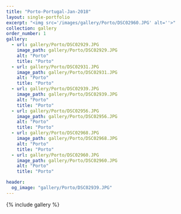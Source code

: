```yaml
---
title: "Porto-Portugal-Jan-2018"
layout: single-portfolio
excerpt: "<img src='/images/gallery/Porto/DSC02960.JPG' alt=''>"
collection: gallery
order_number: 1
gallery:
  - url: gallery/Porto/DSC02929.JPG
    image_path: gallery/Porto/DSC02929.JPG
    alt: "Porto"
    title: "Porto"
  - url: gallery/Porto/DSC02931.JPG
    image_path: gallery/Porto/DSC02931.JPG
    alt: "Porto"
    title: "Porto"
  - url: gallery/Porto/DSC02939.JPG
    image_path: gallery/Porto/DSC02939.JPG
    alt: "Porto"
    title: "Porto"
  - url: gallery/Porto/DSC02956.JPG
    image_path: gallery/Porto/DSC02956.JPG
    alt: "Porto"
    title: "Porto"
  - url: gallery/Porto/DSC02968.JPG
    image_path: gallery/Porto/DSC02968.JPG
    alt: "Porto"
    title: "Porto"
  - url: gallery/Porto/DSC02960.JPG
    image_path: gallery/Porto/DSC02960.JPG
    alt: "Porto"
    title: "Porto"        

header:
  og_image: "gallery/Porto/DSC02939.JPG"
---
```

{% include gallery %}
